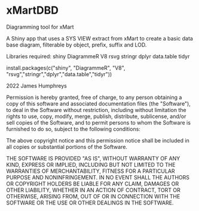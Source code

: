 # xMartDBD
Diagramming tool for xMart

A Shiny app that uses a SYS VIEW extract from xMart to create a basic data base diagram, filterable by object, prefix, suffix and LOD.

Libraries required:
shiny
DiagrammeR
V8
rsvg
stringr
dplyr
data.table
tidyr

install.packages(c("shiny", "DiagrammeR", "V8", "rsvg","stringr","dplyr","data.table","tidyr"))

2022 James Humphreys

Permission is hereby granted, free of charge, to any person obtaining a copy
of this software and associated documentation files (the "Software"), to deal
in the Software without restriction, including without limitation the rights
to use, copy, modify, merge, publish, distribute, sublicense, and/or sell
copies of the Software, and to permit persons to whom the Software is
furnished to do so, subject to the following conditions:

The above copyright notice and this permission notice shall be included in all
copies or substantial portions of the Software.

THE SOFTWARE IS PROVIDED "AS IS", WITHOUT WARRANTY OF ANY KIND, EXPRESS OR
IMPLIED, INCLUDING BUT NOT LIMITED TO THE WARRANTIES OF MERCHANTABILITY,
FITNESS FOR A PARTICULAR PURPOSE AND NONINFRINGEMENT. IN NO EVENT SHALL THE
AUTHORS OR COPYRIGHT HOLDERS BE LIABLE FOR ANY CLAIM, DAMAGES OR OTHER
LIABILITY, WHETHER IN AN ACTION OF CONTRACT, TORT OR OTHERWISE, ARISING FROM,
OUT OF OR IN CONNECTION WITH THE SOFTWARE OR THE USE OR OTHER DEALINGS IN THE
SOFTWARE.
